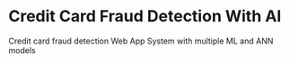 # Credit Card Fraud Detection With AI
 Credit card fraud detection Web App System with multiple ML and ANN models
